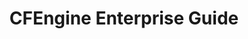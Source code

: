 ---
layout: default
title: CFEngine Enterprise Guide 
categories: [How to Guides,CFEngine Enterprise Guide]
published: true
sorting: 10
alias: how-to-guides-cfengine-enterprise.html
---